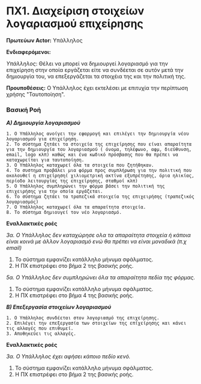 ﻿# ΠΧ1. Διαχείριση στοιχείων λογαριασμού επιχείρησης

**Πρωτεύων Actor:** Υπάλληλος

**Ενδιαφερόμενοι:**

*Υπάλληλος*: Θέλει να μπορεί να δημιουργεί λογαριασμό για την επιχείρηση στην οποία εργάζεται είτε να συνδέεται σε αυτόν μετά την δημιουργία του, να επεξεργάζεται τα στοιχέια της και την πολιτική της.

**Προυποθέσεις:** Ο Υπάλληλος έχει εκτελέσει με επιτυχία την περίπτωση χρήσης "Ταυτοποίηση".
### Βασική Ροή

***Α) Δημιουργία λογαριασμού***

	1. Ο Υπάλληλος ανοίγει την εφαρμογή και επιλέγει την δημιουργία νέου λογαριασμού για επιχείρηση.
	2. Το σύστημα ζητάει τα στοιχεία της επιχείρησης που είναι απαραίτητα για την δημιουργία του λογαριασμού ( όνομα, τηλέφωνο, αφμ, διεύθυνση, email, logo κλπ) καθώς και ένα κωδικό πρόσβασης που θα πρέπει να καταχωρείται για ταυτοποίηση.
	3. Ο Υπάλληλος καταχωρεί όλα τα στοιχεία που ζητήθηκαν.
	4. Το συστημα προβάλει μια φόρμα προς συμπλήρωση για την πολιτική που ακολουθεί η επιχείρηση( χιλιομετρική ακτίνα εξυπρέτησης, όρια ηλικίας, περίοδο λειτουργίας της επιχείρησης, σταθμοί κλπ)
	5. Ο Υπάλληλος συμπληρώνει την φόρμα βάσει την πολιτική της επιχειρήσης για την οποία εργάζεται.
	6. Το σύστημα ζητάει τα τραπεζικά στοιχεία της επιχειρήσης (τραπεζικός λογαριασμός)
	7. Ο Υπάλληλος καταχωρεί όλα τα απαραίτητα στοιχεία.
	8. Το σύστημα δημιουγεί τον νέο λογαριασμό.
	
**Εναλλακτικές ροές**

*3α. Ο Υπάλληλος δεν καταχώρησε ολα τα απαραίτητα στοιχεία ή κάποια είναι κοινά με άλλον λογαριασμό ενώ θα πρέπει να είναι μοναδικά (π.χ email)*

1. Το σύστημα εμφανίζει κατάλληλο μήνυμα σφάλματος.
2. Η ΠΧ επιστρέφει στο βήμα 2 της βασικής ροής.

*5α. Ο Υπάλληλος δεν συμπληρώνει όλα τα απαραίτητα πεδία της φόρμας.*

1. Το σύστημα εμφανίζει κατάλληλο μήνυμα σφάλματος.
2. Η ΠΧ επιστρέφει στο βήμα 4 της βασικής ροής.

***Β) Επεξεργασία στοιχείων λογαριασμού***

	1. Ο Υπάλληλος συνδέεται στον λογοριασμό της επιχείρησης.
	2. Επιλέγει την επεξεργασία των στοιχείων της επίχείρησης και κάνει τις αλλαγές που επιθυμεί.
	3. Αποθηκεύει τις αλλαγές.

**Εναλλακτικές ροές**

*3α. Ο Υπάλληλος έχει αφήσει κάποιο πεδίο κενό.*

1. Το σύστημα εμφανίζει κατάλληλο μήνυμα σφάλματος.
2. Η ΠΧ επιστρέφει στο βήμα 2 της βασικής ροής.
